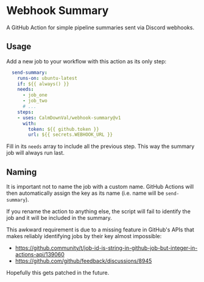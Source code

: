# Webhook Summary

A GitHub Action for simple pipeline summaries sent via Discord webhooks.

## Usage

Add a new job to your workflow with this action as its only step:

```yml
  send-summary:
    runs-on: ubuntu-latest
    if: ${{ always() }}
    needs:
      - job_one
      - job_two
      # ...
    steps:
    - uses: CalmDownVal/webhook-summary@v1
      with:
        token: ${{ github.token }}
        url: ${{ secrets.WEBHOOK_URL }}
```

Fill in its `needs` array to include all the previous step. This way the summary
job will always run last.

## Naming

It is important not to name the job with a custom name. GitHub Actions will then
automatically assign the key as its name (i.e. name will be `send-summary`).

If you rename the action to anything else, the script will fail to identify the
job and it will be included in the summary.

This awkward requirement is due to a missing feature in GitHub's APIs that makes
reliably identifying jobs by their key almost impossible:

- https://github.community/t/job-id-is-string-in-github-job-but-integer-in-actions-api/139060
- https://github.com/github/feedback/discussions/8945

Hopefully this gets patched in the future.
